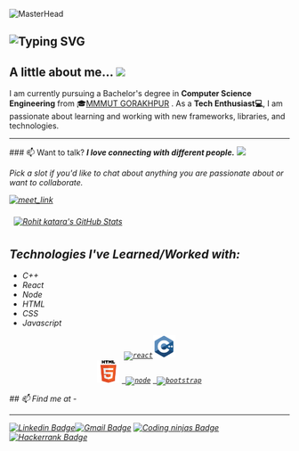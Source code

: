 ![MasterHead](https://firebasestorage.googleapis.com/v0/b/flexi-coding.appspot.com/o/dempgi7-520f8d5f-63d4-4453-8822-dbc149ae27f8.gif?alt=media&token=91c0c7b2-93c3-4029-b011-1a8703c5730d)
## ![Typing SVG](https://readme-typing-svg.herokuapp.com?font=Fira+Code&size=32&pause=1000&vCenter=true&width=800&height=80&lines=Hello+people!+Welcome+to+my+Profile!;I+am+Rohit+Katara%2C+a+tech+enthusiast.)


## A little about me... <img src="https://media.giphy.com/media/VgCDAzcKvsR6OM0uWg/giphy.gif" width="45">

I am currently pursuing a Bachelor's degree in **Computer Science Engineering** from 🎓[MMMUT GORAKHPUR](http://www.mmmut.ac.in/) . As  a **Tech Enthusiast💻**, I am passionate about learning and working with new frameworks, libraries, and technologies.
<hr></hr>
### 📫 Want to talk? 
<em><b>I love connecting with different people.</b> 
<img src="https://media.giphy.com/media/LnQjpWaON8nhr21vNW/giphy.gif" width="60">

Pick a slot if you'd like to chat about anything you are passionate about or want to collaborate.

<a href="https://calendly.com/rkatara100/30min" target="_blank"><img width="498" alt="meet_link" src="https://user-images.githubusercontent.com/15426564/144297439-f530f383-e73e-41e0-9914-a9b7d3f432e5.png"></a>

<a  href="https://github.com/rkatara100"><img  style="margin:0.5rem"  src="https://github-readme-stats-sigma-five.vercel.app/api?username=rkatara100&show_icons=true&line_height=27&count_private=true&title_color=ffffff&text_color=c9cacc&icon_color=4AB097&bg_color=1A2B34&hide=" alt="Rohit katara's GitHub Stats" /></a>

## Technologies I've Learned/Worked with:
- C++
- React
- Node
- HTML
- CSS
-  Javascript



<p align="center"> 
<a href="https://reactjs.org/" target="_blank"><code><img src="https://upload.wikimedia.org/wikipedia/commons/a/a7/React-icon.svg" alt="react" width="40" height="40"/></code></a><a href="https://cplusplus.com/" target="_blank" ><code><img height="40" src="https://raw.githubusercontent.com/github/explore/80688e429a7d4ef2fca1e82350fe8e3517d3494d/topics/cpp/cpp.png"></code></a><a href="https://html.com/" target="_blank"><code>
<img height="40" src="https://raw.githubusercontent.com/github/explore/80688e429a7d4ef2fca1e82350fe8e3517d3494d/topics/html/html.png"></code></a>
<a href="https://nodejs.org/" target="_blank"><code> <img src="https://upload.wikimedia.org/wikipedia/commons/d/d9/Node.js_logo.svg" alt="node" width="40" height="40"/></code></a> <a href="https://getbootstrap.com" target="_blank"><code> <img src="https://upload.wikimedia.org/wikipedia/commons/b/b2/Bootstrap_logo.svg" alt="bootstrap" width="40" height="40"/></code></a></code></a>

</p>
## 📫 Find me at -
<hr >

[![Linkedin Badge](https://img.shields.io/badge/-LinkedIn-blue?style=flat-square&logo=Linkedin&logoColor=white&link=https://www.linkedin.com/in/rohit-katara-0b85701bb/)](https://www.linkedin.com/in/rohit-katara-0b85701bb/)[![Gmail Badge](https://img.shields.io/badge/-Gmail-d14836?style=flat-square&logo=Gmail&logoColor=white&link=mailto:rkatara100@gmail.com)](mailto:rkatara100@gmail.com) [![Coding ninjas Badge](https://img.shields.io/badge/-codingninjas-fff?style=flat-square&logo=codingninjas&logoColor=orange&link=https://www.codingninjas.com/studio/profile/72d9164a-0b0b-4e51-9cb8-9c2cc0222941)](https://www.codingninjas.com/studio/profile/72d9164a-0b0b-4e51-9cb8-9c2cc0222941)[![Hackerrank Badge](https://img.shields.io/badge/-Hackerrank-050c1b?style=flat-square&logo=HackerRank&logoColor=white&link=https://www.hackerrank.com/Rkatara100?hr_r=1)](https://www.hackerrank.com/Rkatara100?hr_r=1)

<br>
